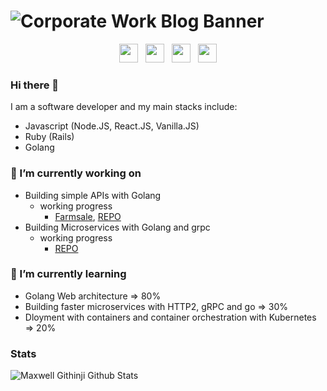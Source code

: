 # ![Corporate Work Blog Banner](https://user-images.githubusercontent.com/11288990/89025374-659e0580-d32f-11ea-8c2a-61855fad2046.png)

<p align='center'>
<a href="https://dev.to/maxwellgithinji"><img height="30" src="https://user-images.githubusercontent.com/11288990/89025817-27551600-d330-11ea-95a6-1357b3407f9f.png"></a>&nbsp;&nbsp;
<a href="https://twitter.com/bitz117"><img height="30" src="https://user-images.githubusercontent.com/11288990/89025732-0e4c6500-d330-11ea-8678-43df252f7c65.jpeg"></a>&nbsp;&nbsp;
<a href="https://medium.com/@githinjimaxwell"><img height="30" src="https://user-images.githubusercontent.com/11288990/89025701-01c80c80-d330-11ea-8084-b766e755f904.png"></a>&nbsp;&nbsp;
<a href="https://www.linkedin.com/in/maxwell-githinji-681827114/"><img height="30" src="https://user-images.githubusercontent.com/11288990/89025717-08ef1a80-d330-11ea-90a1-83f2c56b618e.png"></a>
</p>

### Hi there 👋

I am a software developer and my main stacks include:
- Javascript (Node.JS, React.JS, Vanilla.JS)
- Ruby (Rails)
- Golang

### 🔭 I’m currently working on

- Building simple APIs with Golang
  - working progress 
    - [Farmsale](https://farmsaledev.herokuapp.com/swagger/index.html), [REPO](https://github.com/maxwellgithinji/farmsale_backend)
- Building Microservices with Golang and grpc
  - working progress
    -  [REPO](https://github.com/maxwellgithinji/shipping)

### 🌱 I’m currently learning

 - Golang Web architecture => 80%
 - Building faster microservices with HTTP2, gRPC and go => 30%
 - Dloyment with containers and container orchestration with Kubernetes => 20%
 
 ### Stats
 
 ![Maxwell Githinji Github Stats](https://github-readme-stats.vercel.app/api?username=maxwellgithinji&show_icons=true&theme=radical)


<!--
**maxwellgithinji/maxwellgithinji** is a ✨ _special_ ✨ repository because its `README.md` (this file) appears on your GitHub profile.

Here are some ideas to get you started:

- 🔭 I’m currently working on ...
- 🌱 I’m currently learning ...
- 👯 I’m looking to collaborate on ...
- 🤔 I’m looking for help with ...
- 💬 Ask me about ...
- 📫 How to reach me: ...
- 😄 Pronouns: ...
- ⚡ Fun fact: ...
-->
